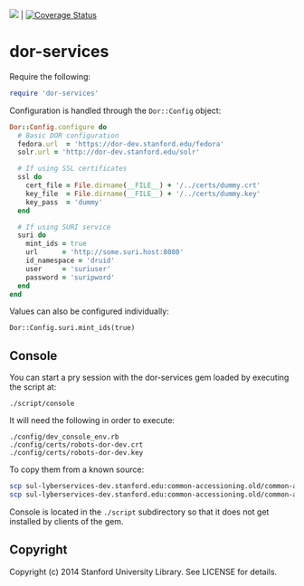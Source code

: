 [<img src="https://travis-ci.org/sul-dlss/dor-services.png"/>](http://travis-ci.org/sul-dlss/dor-services) | [![Coverage Status](https://coveralls.io/repos/sul-dlss/dor-services/badge.svg?branch=develop&service=github)](https://coveralls.io/github/sul-dlss/dor-services?branch=develop)

# dor-services

Require the following:

```ruby
require 'dor-services'
```

Configuration is handled through the `Dor::Config` object:

```ruby
Dor::Config.configure do
  # Basic DOR configuration
  fedora.url  = 'https://dor-dev.stanford.edu/fedora'
  solr.url = 'http://dor-dev.stanford.edu/solr'

  # If using SSL certificates
  ssl do
    cert_file = File.dirname(__FILE__) + '/../certs/dummy.crt'
    key_file  = File.dirname(__FILE__) + '/../certs/dummy.key'
    key_pass  = 'dummy'
  end

  # If using SURI service
  suri do
    mint_ids = true
    url      = 'http://some.suri.host:8080'
    id_namespace = 'druid'
    user     = 'suriuser'
    password = 'suripword'
  end
end
```

Values can also be configured individually:

    Dor::Config.suri.mint_ids(true)

## Console

You can start a pry session with the dor-services gem loaded by executing the script at:

    ./script/console

It will need the following in order to execute:

    ./config/dev_console_env.rb
    ./config/certs/robots-dor-dev.crt
    ./config/certs/robots-dor-dev.key

To copy them from a known source:
```bash
scp sul-lyberservices-dev.stanford.edu:common-accessioning.old/common-accessioning/shared/config/certs/robots-dor-dev.* config/certs/
scp sul-lyberservices-dev.stanford.edu:common-accessioning.old/common-accessioning/shared/config/environments/development.rb config/dev_console_env.rb
```

Console is located in the `./script` subdirectory so that it does not get installed by clients of the gem.

## Copyright

Copyright (c) 2014 Stanford University Library. See LICENSE for details.

